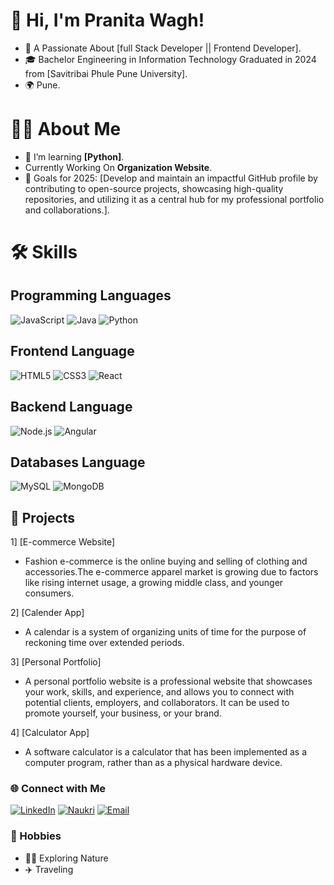 # 👋 Hi, I'm Pranita Wagh!
- 🌟 A Passionate About [full Stack Developer || Frontend Developer].
- 🎓 Bachelor Engineering in Information Technology Graduated in 2024 from [Savitribai Phule Pune University].
- 🌍 Pune.

# 👨‍💻 About Me
- 🌱 I’m learning **[Python]**.
- Currently Working On **Organization Website**.
- 🎯 Goals for 2025: [Develop and maintain an impactful GitHub profile by contributing to open-source projects, showcasing high-quality repositories, and utilizing it as a central hub for my professional portfolio and collaborations.].

# 🛠️ Skills
## Programming Languages
![JavaScript](https://img.icons8.com/color/48/000000/javascript.png)
![Java](https://img.icons8.com/color/48/000000/java-coffee-cup-logo.png)
![Python](https://img.icons8.com/color/48/000000/python.png)

## Frontend Language
![HTML5](https://img.icons8.com/color/48/000000/html-5--v1.png)
![CSS3](https://img.icons8.com/color/48/000000/css3.png)
![React](https://img.icons8.com/color/48/000000/react-native.png)

## Backend Language
![Node.js](https://img.icons8.com/color/48/000000/nodejs.png)
![Angular](https://img.icons8.com/color/48/000000/angularjs.png)

## Databases Language
![MySQL](https://img.icons8.com/color/48/000000/mysql-logo.png)
![MongoDB](https://img.icons8.com/color/48/000000/mongodb.png)

## 🚀 Projects
1] [E-commerce Website]
- Fashion e-commerce is the online buying and selling of clothing and accessories.The e-commerce apparel market is growing due to factors like rising internet usage, a growing middle class, and younger consumers.

2] [Calender App]
- A calendar is a system of organizing units of time for the purpose of reckoning time over extended periods.

3] [Personal Portfolio]
- A personal portfolio website is a professional website that showcases your work, skills, and experience, and allows you to connect with potential clients, employers, and collaborators. It can be used to promote yourself, your business, or your brand. 

4] [Calculator App]
- A software calculator is a calculator that has been implemented as a computer program, rather than as a physical hardware device.

### 🌐 Connect with Me
[![LinkedIn](https://img.shields.io/badge/LinkedIn-%230077B5.svg?style=for-the-badge&logo=linkedin&logoColor=white)](https://www.linkedin.com/in/pranita-wagh-273a5b225/)
[![Naukri](https://img.shields.io/badge/Naukri-%2300A3E4.svg?style=for-the-badge&logo=naukri&logoColor=white)](https://www.naukri.com/mnjuser/profil)
[![Email](https://img.shields.io/badge/Email-D14836?style=for-the-badge&logo=gmail&logoColor=white)](mailto:pranitawagh2003@gmail.com)

### 🎨 Hobbies
- 🧗‍♂️ Exploring Nature
- ✈️ Traveling


